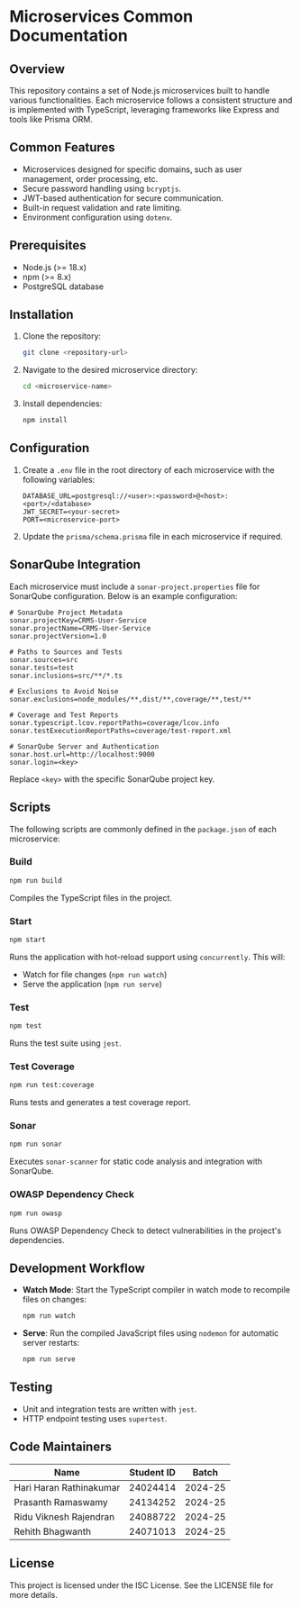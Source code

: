 # Microservices Common Documentation

## Overview
This repository contains a set of Node.js microservices built to handle various functionalities. Each microservice follows a consistent structure and is implemented with TypeScript, leveraging frameworks like Express and tools like Prisma ORM.

## Common Features
- Microservices designed for specific domains, such as user management, order processing, etc.
- Secure password handling using `bcryptjs`.
- JWT-based authentication for secure communication.
- Built-in request validation and rate limiting.
- Environment configuration using `dotenv`.

## Prerequisites
- Node.js (>= 18.x)
- npm (>= 8.x)
- PostgreSQL database

## Installation
1. Clone the repository:
   ```bash
   git clone <repository-url>
   ```
2. Navigate to the desired microservice directory:
   ```bash
   cd <microservice-name>
   ```
3. Install dependencies:
   ```bash
   npm install
   ```

## Configuration
1. Create a `.env` file in the root directory of each microservice with the following variables:
   ```env
   DATABASE_URL=postgresql://<user>:<password>@<host>:<port>/<database>
   JWT_SECRET=<your-secret>
   PORT=<microservice-port>
   ```
2. Update the `prisma/schema.prisma` file in each microservice if required.

## SonarQube Integration
Each microservice must include a `sonar-project.properties` file for SonarQube configuration. Below is an example configuration:

```properties
# SonarQube Project Metadata
sonar.projectKey=CRMS-User-Service
sonar.projectName=CRMS-User-Service
sonar.projectVersion=1.0

# Paths to Sources and Tests
sonar.sources=src
sonar.tests=test
sonar.inclusions=src/**/*.ts

# Exclusions to Avoid Noise
sonar.exclusions=node_modules/**,dist/**,coverage/**,test/**

# Coverage and Test Reports
sonar.typescript.lcov.reportPaths=coverage/lcov.info
sonar.testExecutionReportPaths=coverage/test-report.xml

# SonarQube Server and Authentication
sonar.host.url=http://localhost:9000
sonar.login=<key>
```
Replace `<key>` with the specific SonarQube project key.

## Scripts
The following scripts are commonly defined in the `package.json` of each microservice:

### Build
```bash
npm run build
```
Compiles the TypeScript files in the project.

### Start
```bash
npm start
```
Runs the application with hot-reload support using `concurrently`. This will:
- Watch for file changes (`npm run watch`)
- Serve the application (`npm run serve`)

### Test
```bash
npm test
```
Runs the test suite using `jest`.

### Test Coverage
```bash
npm run test:coverage
```
Runs tests and generates a test coverage report.

### Sonar
```bash
npm run sonar
```
Executes `sonar-scanner` for static code analysis and integration with SonarQube.

### OWASP Dependency Check
```bash
npm run owasp
```
Runs OWASP Dependency Check to detect vulnerabilities in the project's dependencies.

## Development Workflow
- **Watch Mode**: Start the TypeScript compiler in watch mode to recompile files on changes:
  ```bash
  npm run watch
  ```
- **Serve**: Run the compiled JavaScript files using `nodemon` for automatic server restarts:
  ```bash
  npm run serve
  ```

## Testing
- Unit and integration tests are written with `jest`.
- HTTP endpoint testing uses `supertest`.

## Code Maintainers
| Name                     | Student ID   | Batch       |
|--------------------------|--------------|-------------|
| Hari Haran Rathinakumar  | 24024414     | 2024-25     |
| Prasanth Ramaswamy       | 24134252     | 2024-25     |
| Ridu Viknesh Rajendran   | 24088722     | 2024-25     |
| Rehith Bhagwanth         | 24071013     | 2024-25     |


## License
This project is licensed under the ISC License. See the LICENSE file for more details.
